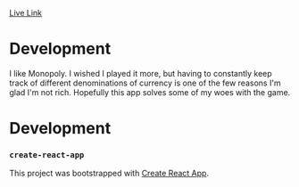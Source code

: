 [Live Link](https://christophergee.me/Monopoly/)

# Development

I like Monopoly. I wished I played it more, but having to constantly keep track of different denominations of currency is one of the few reasons I'm glad I'm not rich. Hopefully this app solves some of my woes with the game.

# Development

### `create-react-app`

This project was bootstrapped with [Create React App](https://github.com/facebook/create-react-app).
